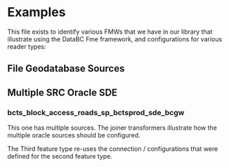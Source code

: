 # Examples

This file exists to identify various FMWs that we have in our library
that illustrate using the DataBC Fme framework, and configurations 
for various reader types:

## File Geodatabase Sources

### 

## Multiple SRC Oracle SDE 

### bcts_block_access_roads_sp_bctsprod_sde_bcgw

This one has multiple sources.  The joiner transformers illustrate how
the multiple oracle sources should be configured.

The Third feature type re-uses the connection / configurations 
that were defined for the second feature type.


